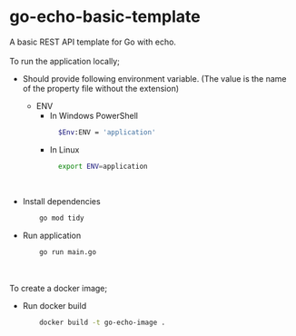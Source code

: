 # go-echo-basic-template
A basic REST API template for Go with echo.<br><br>
To run the application locally;
* Should provide following environment variable. (The value is the name of the property file without the extension)
    * ENV
      * In Windows PowerShell
          ```bash
            $Env:ENV = 'application'
          ```
      * In Linux
          ```bash
            export ENV=application
          ```

    <br />

* Install dependencies
    ```bash
        go mod tidy
    ```


* Run application
    ```bash
        go run main.go
    ```
<br><br>
To create a docker image;<br>

* Run docker build<br>
    ```bash
        docker build -t go-echo-image .
    ```
